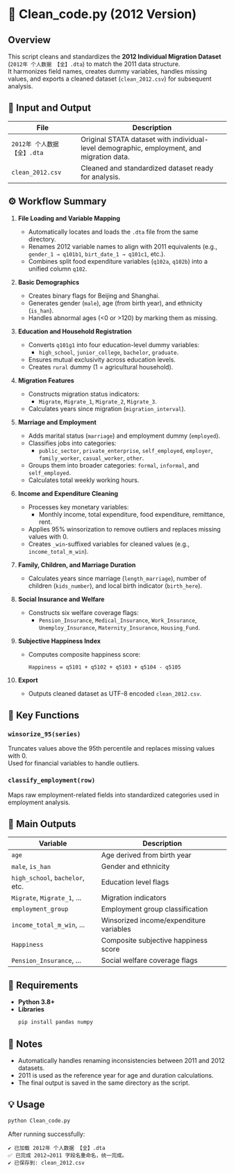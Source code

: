 # 🧹 Clean_code.py (2012 Version)

## Overview
This script cleans and standardizes the **2012 Individual Migration Dataset** (`2012年 个人数据 【全】.dta`) to match the 2011 data structure.  
It harmonizes field names, creates dummy variables, handles missing values, and exports a cleaned dataset (`clean_2012.csv`) for subsequent analysis.

## 📂 Input and Output
| File | Description |
|------|--------------|
| `2012年 个人数据 【全】.dta` | Original STATA dataset with individual-level demographic, employment, and migration data. |
| `clean_2012.csv` | Cleaned and standardized dataset ready for analysis. |

## ⚙️ Workflow Summary
1. **File Loading and Variable Mapping**
   - Automatically locates and loads the `.dta` file from the same directory.
   - Renames 2012 variable names to align with 2011 equivalents (e.g., `gender_1 → q101b1`, `birt_date_1 → q101c1`, etc.).
   - Combines split food expenditure variables (`q102a`, `q102b`) into a unified column `q102`.

2. **Basic Demographics**
   - Creates binary flags for Beijing and Shanghai.
   - Generates gender (`male`), age (from birth year), and ethnicity (`is_han`).
   - Handles abnormal ages (<0 or >120) by marking them as missing.

3. **Education and Household Registration**
   - Converts `q101g1` into four education-level dummy variables:
     - `high_school`, `junior_college`, `bachelor`, `graduate`.
   - Ensures mutual exclusivity across education levels.
   - Creates `rural` dummy (1 = agricultural household).

4. **Migration Features**
   - Constructs migration status indicators:
     - `Migrate`, `Migrate_1`, `Migrate_2`, `Migrate_3`.
   - Calculates years since migration (`migration_interval`).

5. **Marriage and Employment**
   - Adds marital status (`marriage`) and employment dummy (`employed`).
   - Classifies jobs into categories:
     - `public_sector`, `private_enterprise`, `self_employed`, `employer`, `family_worker`, `casual_worker`, `other`.
   - Groups them into broader categories: `formal`, `informal`, and `self_employed`.
   - Calculates total weekly working hours.

6. **Income and Expenditure Cleaning**
   - Processes key monetary variables:
     - Monthly income, total expenditure, food expenditure, remittance, rent.
   - Applies 95% winsorization to remove outliers and replaces missing values with 0.
   - Creates `_win`-suffixed variables for cleaned values (e.g., `income_total_m_win`).

7. **Family, Children, and Marriage Duration**
   - Calculates years since marriage (`length_marriage`), number of children (`kids_number`), and local birth indicator (`birth_here`).

8. **Social Insurance and Welfare**
   - Constructs six welfare coverage flags:
     - `Pension_Insurance`, `Medical_Insurance`, `Work_Insurance`, `Unemploy_Insurance`, `Maternity_Insurance`, `Housing_Fund`.

9. **Subjective Happiness Index**
   - Computes composite happiness score:
     ```
     Happiness = q5101 + q5102 + q5103 + q5104 - q5105
     ```

10. **Export**
    - Outputs cleaned dataset as UTF-8 encoded `clean_2012.csv`.

## 🧩 Key Functions
### `winsorize_95(series)`
Truncates values above the 95th percentile and replaces missing values with 0.  
Used for financial variables to handle outliers.

### `classify_employment(row)`
Maps raw employment-related fields into standardized categories used in employment analysis.

## 🧠 Main Outputs
| Variable | Description |
|-----------|--------------|
| `age` | Age derived from birth year |
| `male`, `is_han` | Gender and ethnicity |
| `high_school`, `bachelor`, etc. | Education level flags |
| `Migrate`, `Migrate_1`, ... | Migration indicators |
| `employment_group` | Employment group classification |
| `income_total_m_win`, ... | Winsorized income/expenditure variables |
| `Happiness` | Composite subjective happiness score |
| `Pension_Insurance`, ... | Social welfare coverage flags |

## 🧰 Requirements
- **Python 3.8+**
- **Libraries**
  ```bash
  pip install pandas numpy
  ```

## 🧾 Notes
- Automatically handles renaming inconsistencies between 2011 and 2012 datasets.
- 2011 is used as the reference year for age and duration calculations.
- The final output is saved in the same directory as the script.

## 💡 Usage
```bash
python Clean_code.py
```

After running successfully:
```
✔ 已加载 2012年 个人数据 【全】.dta
✅ 已完成 2012→2011 字段名重命名，统一完成。
✔ 已保存到: clean_2012.csv
```
